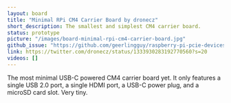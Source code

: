 ```yaml
---
layout: board
title: "Minimal RPi CM4 Carrier Board by dronecz"
short_description: The smallest and simplest CM4 carrier board.
status: prototype
picture: "/images/board-minimal-rpi-cm4-carrier-board.jpg"
github_issue: "https://github.com/geerlingguy/raspberry-pi-pcie-devices/issues/25#issuecomment-761578079"
link: https://twitter.com/dronecz/status/1333930283192770560?s=20
videos: []
---
```

The most minimal USB-C powered CM4 carrier board yet. It only features a single USB 2.0 port, a single HDMI port, a USB-C power plug, and a microSD card slot. Very tiny.
